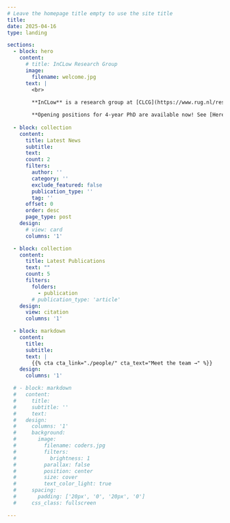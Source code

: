 ```yaml
---
# Leave the homepage title empty to use the site title
title:
date: 2025-04-16
type: landing

sections:
  - block: hero
    content:
      # title: InCLow Research Group
      image:
        filename: welcome.jpg
      text: |
        <br>
        
        **InCLow** is a research group at [CLCG](https://www.rug.nl/research/clcg/research/cl/members/list-of-members), University of Groningen. We are a group of people with the interest in (Multilingual) LM, model interpretability, BabyLM challenges.

        **Opening positions for 4-year PhD are available now! See [Here](https://www.rug.nl/about-ug/work-with-us/job-opportunities/?details=00347-02S000B8PP)**
  
  - block: collection
    content:
      title: Latest News
      subtitle:
      text:
      count: 2
      filters:
        author: ''
        category: ''
        exclude_featured: false
        publication_type: ''
        tag: ''
      offset: 0
      order: desc
      page_type: post
    design:
      # view: card
      columns: '1'

  - block: collection
    content:
      title: Latest Publications
      text: ""
      count: 5
      filters:
        folders:
          - publication
        # publication_type: 'article'
    design:
      view: citation
      columns: '1'

  - block: markdown
    content:
      title:
      subtitle:
      text: |
        {{% cta cta_link="./people/" cta_text="Meet the team →" %}}
    design:
      columns: '1'

  # - block: markdown
  #   content:
  #     title:
  #     subtitle: ''
  #     text:
  #   design:
  #     columns: '1'
  #     background:
  #       image: 
  #         filename: coders.jpg
  #         filters:
  #           brightness: 1
  #         parallax: false
  #         position: center
  #         size: cover
  #         text_color_light: true
  #     spacing:
  #       padding: ['20px', '0', '20px', '0']
  #     css_class: fullscreen

---
```

